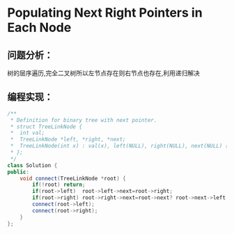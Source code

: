 # Populating Next Right Pointers in Each Node
## 问题分析：
树的层序遍历,完全二叉树所以左节点存在则右节点也存在,利用递归解决
## 编程实现：
```C++
/**
 * Definition for binary tree with next pointer.
 * struct TreeLinkNode {
 *  int val;
 *  TreeLinkNode *left, *right, *next;
 *  TreeLinkNode(int x) : val(x), left(NULL), right(NULL), next(NULL) {}
 * };
 */
class Solution {
public:
    void connect(TreeLinkNode *root) {
        if(!root) return;
        if(root->left)  root->left->next=root->right;
        if(root->right) root->right->next=root->next? root->next->left : NULL;
        connect(root->left);
        connect(root->right);
    }
};
